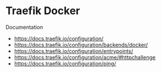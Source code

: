 Traefik Docker
==============

Documentation
* https://docs.traefik.io/configuration/
* https://docs.traefik.io/configuration/backends/docker/
* https://docs.traefik.io/configuration/entrypoints/
* https://docs.traefik.io/configuration/acme/#httpchallenge
* https://docs.traefik.io/configuration/ping/

